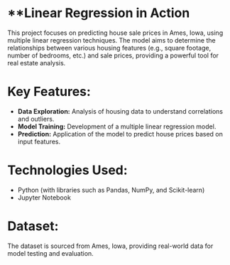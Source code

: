 # **Linear Regression in Action

This project focuses on predicting house sale prices in Ames, Iowa, using multiple linear regression techniques. The model aims to determine the relationships between various housing features (e.g., square footage, number of bedrooms, etc.) and sale prices, providing a powerful tool for real estate analysis.

# **Key Features:**
- **Data Exploration:** Analysis of housing data to understand correlations and outliers.
- **Model Training:** Development of a multiple linear regression model.
- **Prediction:** Application of the model to predict house prices based on input features.
  
# **Technologies Used:**
- Python (with libraries such as Pandas, NumPy, and Scikit-learn)
- Jupyter Notebook
  
# **Dataset:**
The dataset is sourced from Ames, Iowa, providing real-world data for model testing and evaluation.
